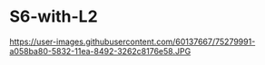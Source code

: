 # S6-with-L2
https://user-images.githubusercontent.com/60137667/75279991-a058ba80-5832-11ea-8492-3262c8176e58.JPG
